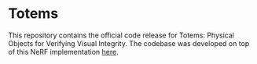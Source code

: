 # Totems

This repository contains the official code release for Totems: Physical Objects for Verifying Visual Integrity. The codebase was developed on top of this NeRF implementation [here](https://github.com/yenchenlin/nerf-pytorch/).
